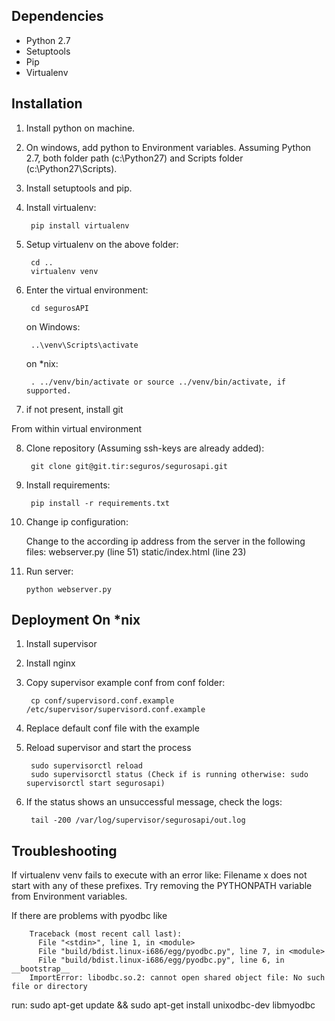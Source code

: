 Dependencies
--------
- Python 2.7
- Setuptools
- Pip
- Virtualenv

Installation
--------

1. Install python on machine.
2. On windows, add python to Environment variables. Assuming Python 2.7,
both folder path (c:\Python27) and Scripts folder (c:\Python27\Scripts).
3. Install setuptools and pip.
4. Install virtualenv:

        pip install virtualenv

5. Setup virtualenv on the above folder: 

        cd ..
        virtualenv venv

6. Enter the virtual environment:

        cd segurosAPI

    on Windows:

        ..\venv\Scripts\activate

    on *nix:

        . ../venv/bin/activate or source ../venv/bin/activate, if supported.

7. if not present, install git

From within virtual environment

8. Clone repository (Assuming ssh-keys are already added):

        git clone git@git.tir:seguros/segurosapi.git

9. Install requirements:

        pip install -r requirements.txt

10. Change ip configuration:

    Change to the according ip address from the server in the following files:
    webserver.py (line 51)
    static/index.html (line 23)

11. Run server:

        python webserver.py

Deployment On *nix
--------
1. Install supervisor
2. Install nginx
3. Copy supervisor example conf from conf folder:

        cp conf/supervisord.conf.example /etc/supervisor/supervisord.conf.example

4. Replace default conf file with the example
5. Reload supervisor and start the process

        sudo supervisorctl reload
        sudo supervisorctl status (Check if is running otherwise: sudo supervisorctl start segurosapi) 

6. If the status shows an unsuccessful message, check the logs:

        tail -200 /var/log/supervisor/segurosapi/out.log

Troubleshooting
--------
If virtualenv venv fails to execute with an error like:
    Filename x does not start with any of these prefixes.
Try removing the PYTHONPATH variable from Environment variables.

If there are problems with pyodbc like 
        
        Traceback (most recent call last):
          File "<stdin>", line 1, in <module>
          File "build/bdist.linux-i686/egg/pyodbc.py", line 7, in <module>
          File "build/bdist.linux-i686/egg/pyodbc.py", line 6, in __bootstrap__
        ImportError: libodbc.so.2: cannot open shared object file: No such file or directory

run: 
        sudo apt-get update && sudo apt-get install unixodbc-dev libmyodbc